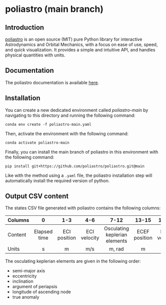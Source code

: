# poliastro (main branch)

## Introduction

[poliastro](https://www.poliastro.space/) is an open source (MIT) pure Python library for interactive Astrodynamics and
Orbital Mechanics, with a focus on ease of use, speed, and quick visualization. It provides a simple and intuitive API,
and handles physical quantities with units.

## Documentation

The poliastro documentation is available [here](https://docs.poliastro.space/en/stable/).

## Installation

You can create a new dedicated environment called *poliastro-main* by navigating to this directory and running
the following command:

```
conda env create -f poliastro-main.yaml
```

Then, activate the environment with the following command:

```
conda activate poliastro-main
```

Finally, you can install the main branch of poliastro in this environment with the following command:

```
pip install git+https://github.com/poliastro/poliastro.git@main
```

Like with the method using a `.yaml` file, the poliastro installation step will automatically install the required
version of python.

## Output CSV content

The states CSV file generated with poliastro contains the following columns:

| Columns |      0       |     1-3      |     4-6      |             7-12              |     13-15     |     16-18     |
|---------|:------------:|:------------:|:------------:|:-----------------------------:|:-------------:|:-------------:|
| Content | Elapsed time | ECI position | ECI velocity | Osculating keplerian elements | ECEF position | ECEF velocity |
| Units   |      s       |      m       |     m/s      |            m, rad             |       m       |      m/s      |

The osculating keplerian elements are given in the following order:

- semi-major axis
- eccentricity
- inclination
- argument of periapsis
- longitude of ascending node
- true anomaly

